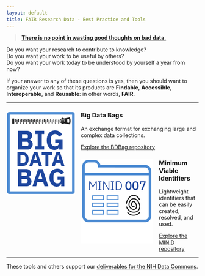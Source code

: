```yaml
---
layout: default
title: FAIR Research Data - Best Practice and Tools
---
```


> [**There is no point in wasting good thoughts on bad data.**](https://wellcome.ac.uk/news/sir-john-sulston-and-human-genome-project)


Do you want your research to contribute to knowledge?  
Do you want your work to be useful by others?  
Do you want your work today to be understood by yourself a year from now?

If your answer to any of these questions is yes,
then you should want to organize your work so that its products are
**Findable**, **Accessible**, **Interoperable**, and **Reusable**: in other words, **FAIR**.

---

<div class="grid-wrapper">
  <div class="col-one">
  	<a href="https://github.com/fair-research/bdbag"><img src="/assets/images/icon_bdbags.png" title="Big Data Bag" alt="Big Data Bag" style="float: left; margin: 0px 15px 15px 0px;" width="180" class="img-responsive" /></a>
  	<h3>Big Data Bags</h3>
  	<p>An exchange format for exchanging large and complex data collections.</p>
  	<p><a href="https://github.com/fair-research/bdbag">Explore the BDBag repository</a></p>
  </div>
  <div class="col-two">
  	<a href="https://github.com/fair-research/minid"><img src="/assets/images/icon_minid.png" title="Minimum Viable Identifiers" alt="Minimum Viable Identifiers" style="float: left; margin: 0px 15px 15px 0px;" width="190" class="img-responsive" /></a>
  	<h3>Minimum Viable Identifiers</h3>
  	<p>Lightweight identifiers that can be easily created, resolved, and used.</p>
  	<p><a href="https://github.com/fair-research/minid">Explore the MINID repository</a></p>
  </div>
</div>

---

These tools and others support our [deliverables for the NIH Data Commons](deliverables/).

